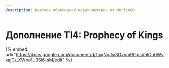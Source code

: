 ```yaml
---
description: Краткое объяснение новых механик от MerlinGM
---
```


# Дополнение TI4: Prophecy of Kings

{% embed url="https://docs.google.com/document/d/1rjqNgJsj3OvomRGpsbblOu0WvxajC\_XWbo1u3Si6-sM/edit" %}



